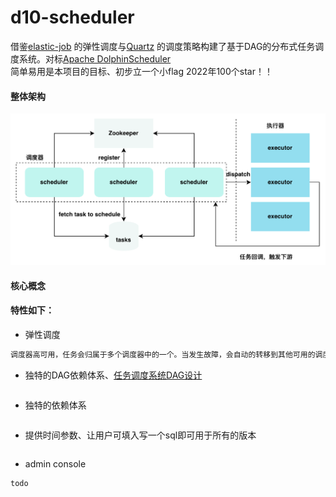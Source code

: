 # d10-scheduler
借鉴[elastic-job](https://shardingsphere.apache.org/elasticjob/) 的弹性调度与[Quartz](http://www.quartz-scheduler.org/) 的调度策略构建了基于DAG的分布式任务调度系统。对标[Apache DolphinScheduler](https://dolphinscheduler.apache.org/zh-cn/index.html) </br>
简单易用是本项目的目标、初步立一个小flag 2022年100个star！！


#### 整体架构
![](./doc/imgs/framework.png)

#### 核心概念

#### 特性如下：
- 弹性调度
```markdown
调度器高可用，任务会归属于多个调度器中的一个。当发生故障，会自动的转移到其他可用的调度器中
```

- 独特的DAG依赖体系、[任务调度系统DAG设计](./doc/任务调度系统DAG设计.md)
```markdown

```

- 独特的依赖体系

```markdown

```

- 提供时间参数、让用户可填入写一个sql即可用于所有的版本
```markdown

```

- admin console
```markdown
todo
```
